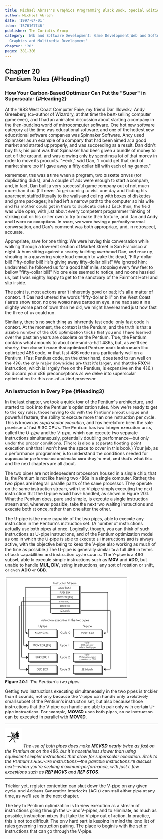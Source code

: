```yaml
---
title: Michael Abrash's Graphics Programming Black Book, Special Edition
author: Michael Abrash
date: '1997-07-01'
isbn: '1576101746'
publisher: The Coriolis Group
category: 'Web and Software Development: Game Development,Web and Software Development:
  Graphics and Multimedia Development'
chapter: '20'
pages: 381-386
---
```


Chapter 20\
 Pentium Rules {#Heading1}
--------------

### How Your Carbon-Based Optimizer Can Put the "Super" in Superscalar {#Heading2}

At the 1983 West Coast Computer Faire, my friend Dan Illowsky, Andy
Greenberg (co-author of Wizardry, at that time the best-selling computer
game ever), and I had an animated discussion about starting a company in
the then-budding world of microcomputer software. One hot new software
category at the time was educational software, and one of the hottest
new educational software companies was Spinnaker Software. Andy used
Spinnaker as an example of a company that had been aimed at a good
market and started up properly, and was succeeding as a result. Dan
didn't buy this; his point was that Spinnaker had been given a bundle of
money to get off the ground, and was growing only by spending a lot of
that money in order to move its products. "Heck," said Dan, "I could get
that kind of market share too if I gave away a fifty-dollar bill with
each of my games."

Remember, this was a time when a program, two diskette drives (for
duplicating disks), and a couple of ads were enough to start a company,
and, in fact, Dan built a very successful game company out of not much
more than that. (I'll never forget coming to visit one day and finding
his apartment stuffed literally to the walls and ceiling with boxes of
diskettes and game packages; he had left a narrow path to the computer
so his wife and his mother could get in there to duplicate disks.) Back
then, the field was wide open, with just about every competent
programmer thinking of striking out on his or her own to try to make
their fortune, and Dan and Andy and I were no exceptions. In short, we
were having a perfectly normal conversation, and Dan's comment was both
appropriate, and, in retrospect, accurate.

Appropriate, save for one thing: We were having this conversation while
walking through a low-rent section of Market Street in San Francisco at
night. A bum sitting against a nearby building overheard Dan, and rose
up, shouting in a quavering voice loud enough to wake the dead,
"Fifty-dollar bill! Fifty-dollar bill! He's giving away fifty-dollar
bills!" We ignored him; undaunted, he followed us for a good half mile,
stopping every few feet to bellow "fifty-dollar bill!" No one else
seemed to notice, and no one hassled us, but I was mighty happy to get
to the sanctuary of the Fairmont Hotel and slip inside.

The point is, most actions aren't inherently good or bad; it's all a
matter of context. If Dan had uttered the words "fifty-dollar bill" on
the West Coast Faire's show floor, no one would have batted an eye. If
he had said it in a slightly worse part of town than he did, we might
have learned just how fast the three of us could run.

Similarly, there's no such thing as inherently fast code, only fast code
in context. At the moment, the context is the Pentium, and the truth is
that a sizable number of the x86 optimization tricks that you and I have
learned over the past ten years are obsolete on the Pentium. True, the
Pentium contains what amounts to about one-and-a-half 486s, but, as
we'll see shortly, that doesn't mean that optimized Pentium code looks
much like optimized 486 code, or that fast 486 code runs particularly
well on a Pentium. (Fast Pentium code, on the other hand, does tend to
run well on the 486; the only major downsides are that it's larger, and
that the **FXCH** instruction, which is largely free on the Pentium, is
expensive on the 486.) So discard your x86 preconceptions as we delve
into superscalar optimization for this one-of-a-kind processor.

### An Instruction in Every Pipe {#Heading3}

In the last chapter, we took a quick tour of the Pentium's architecture,
and started to look into the Pentium's optimization rules. Now we're
ready to get to the key rules, those having to do with the Pentium's
most unique and powerful feature, the ability to execute more than one
instruction per cycle. This is known as *superscalar execution*, and has
heretofore been the sole province of fast RISC CPUs. The Pentium has two
integer execution units, called the *U-pipe* and the *V-pipe*, which can
execute two separate instructions simultaneously, potentially doubling
performance—but only under the proper conditions. (There is also a
separate floating-point execution unit that I won't have the space to
cover in this book.) Your job, as a performance programmer, is to
understand the conditions needed for superscalar performance and make
sure they're met, and that's what this and the next chapters are all
about.

The two pipes are not independent processors housed in a single chip;
that is, the Pentium is not like having two 486s in a single computer.
Rather, the two pipes are integral, parallel parts of the same
processor. They operate on the same instruction stream, with the V-pipe
simply executing the next instruction that the U-pipe would have
handled, as shown in Figure 20.1. What the Pentium does, pure and
simple, is execute a single instruction stream and, whenever possible,
take the next two waiting instructions and execute both at once, rather
than one after the other.

The U-pipe is the more capable of the two pipes, able to execute any
instruction in the Pentium's instruction set. (A number of instructions
actually use both pipes at once. Logically, though, you can think of
such instructions as U-pipe instructions, and of the Pentium
optimization model as one in which the U-pipe is able to execute all
instructions and is always active, with the objective being to keep the
V-pipe also working as much of the time as possible.) The U-pipe is
generally similar to a full 486 in terms of both capabilities and
instruction cycle counts. The V-pipe is a 486 subset, able to execute
simple instructions such as **MOV** and **ADD**, but unable to handle
**MUL, DIV**, string instructions, any sort of rotation or shift, or
even **ADC** or **SBB**.

![](images/20-01.jpg)\
 **Figure 20.1**  *The Pentium's two pipes.*

Getting two instructions executing simultaneously in the two pipes is
trickier than it sounds, not only because the V-pipe can handle only a
relatively small subset of the Pentium's instruction set, but also
because those instructions that the V-pipe can handle are able to pair
only with certain U-pipe instructions. For example, **MOVSD** uses both
pipes, so no instruction can be executed in parallel with **MOVSD**.

  ------------------- ------------------------------------------------------------------------------------------------------------------------------------------------------------------------------------------------------------------------------------------------------------------------------------------------------------------------------------------------------------------------------------------------------------------
  ![](images/i.jpg)   *The use of both pipes does make **MOVSD** nearly twice as fast on the Pentium as on the 486, but it's nonetheless slower than using equivalent simpler instructions that allow for superscalar execution. Stick to the Pentium's RISC-like instructions—the pairable instructions I'll discuss next—when you're seeking maximum performance, with just a few exceptions such as **REP MOVS** and **REP STOS**.*
  ------------------- ------------------------------------------------------------------------------------------------------------------------------------------------------------------------------------------------------------------------------------------------------------------------------------------------------------------------------------------------------------------------------------------------------------------

Trickier yet, register contention can shut down the V-pipe on any given
cycle, and Address Generation Interlocks (AGIs) can stall either pipe at
any time, as we'll see in the next chapter.

The key to Pentium optimization is to view execution as a stream of
instructions going through the U- and V-pipes, and to eliminate, as much
as possible, instruction mixes that take the V-pipe out of action. In
practice, this is not too difficult. The only hard part is keeping in
mind the long list of rules governing instruction pairing. The place to
begin is with the set of instructions that can go through the V-pipe.
